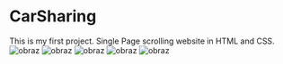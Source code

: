 # CarSharing
This is my first project.
Single Page scrolling website in HTML and CSS.
![obraz](https://user-images.githubusercontent.com/104730268/172126931-c4bc8b4d-9419-4f51-bb9a-722b60e1bd01.png)
![obraz](https://user-images.githubusercontent.com/104730268/172127875-1222f1cb-c61e-49fc-947a-31855e15fd47.png)
![obraz](https://user-images.githubusercontent.com/104730268/172127153-ee7fd861-af04-4a34-a9d6-11e2a00af4fb.png)
![obraz](https://user-images.githubusercontent.com/104730268/172127270-aa002501-c558-4bd1-bb37-3552737df347.png)
![obraz](https://user-images.githubusercontent.com/104730268/172127326-73a7efcf-ce8d-46e3-b998-c7e54ccbc1b5.png)
